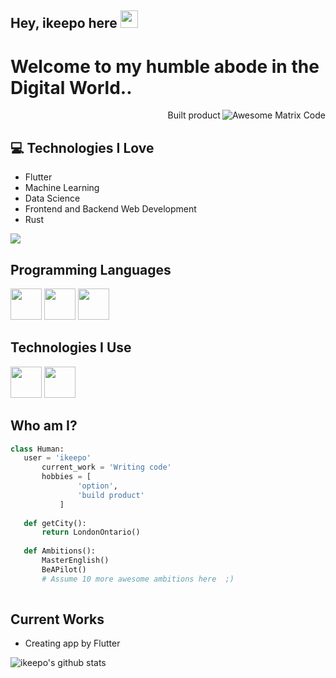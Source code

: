 ## Hey, ikeepo here  <img src="https://media.giphy.com/media/hvRJCLFzcasrR4ia7z/giphy.gif" width="28px" height="28px">

<h1>Welcome to my humble abode in the Digital World..</h1> 

<img src = 'https://github.com/ikeepo/ikeepo/blob/master/images/matrix.gif' alt = 'Awesome Matrix Code' align='right'/>

<div style="text-align: right">Built product </div>

## :computer: Technologies I Love
* Flutter
* Machine Learning
* Data Science
* Frontend and Backend Web Development
* Rust

<img src = "https://github-readme-stats.vercel.app/api/top-langs/?username=ikeepo&layout=compact">

## Programming Languages
<img src = 'https://img.shields.io/badge/Rust-blue?logo=rust&logoColor=red' width='50'/>   <img src = 'https://img.shields.io/badge/Shell-blue?logo=gnubash&logoColor=white' width='50'/> 
<img src = 'https://img.shields.io/badge/Rust-blue?logo=rust&logoColor=red' width='50'/> 

 
 ## Technologies I Use
<img src = 'https://img.shields.io/badge/Flutter-blue?logo=flutter&logoColor=#02569B' width='50'/> 
<img src = 'https://img.shields.io/badge/Prefect-blue?logo=prefect&logoColor=#070E10' width='50'/> 
 
 ## Who am I?
 ```python
 class Human:
 	user = 'ikeepo'
		current_work = 'Writing code'
		hobbies = [
				'option',
				'build product'
			]
	
	def getCity():
		return LondonOntario()
	
	def Ambitions():
		MasterEnglish()
		BeAPilot()
		# Assume 10 more awesome ambitions here  ;)
	
 ```
 
## Current Works
 * Creating app by Flutter
 

![ikeepo's github stats](https://github-readme-stats.vercel.app/api?username=ikeepo&show_icons=true&hide=[%22issues%22])
 
 
